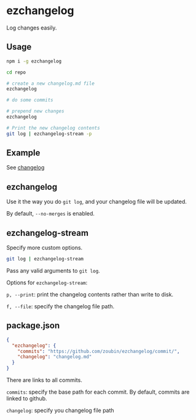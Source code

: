 # ezchangelog
Log changes easily.

## Usage

```bash
npm i -g ezchangelog

cd repo

# create a new changelog.md file
ezchangelog

# do some commits

# prepend new changes
ezchangelog

# Print the new changelog contents
git log | ezchangelog-stream -p

```

## Example

See [changelog](https://github.com/zoubin/ezchangelog/blob/master/changelog.md)

## ezchangelog

Use it the way you do `git log`,
and your changelog file will be updated.

By default, `--no-merges` is enabled.

## ezchangelog-stream
Specify more custom options.

```bash
git log | ezchangelog-stream

```

Pass any valid arguments to `git log`.

Options for `ezchangelog-stream`:

`p, --print`: print the changelog contents rather than write to disk.

`f, --file`: specify the changelog file path.

## package.json

```json
{
  "ezchangelog": {
    "commits": "https://github.com/zoubin/ezchangelog/commit/",
    "changelog": "changelog.md"
  }
}
```

There are links to all commits.

`commits`: specify the base path for each commit.
By default, commits are linked to github.

`changelog`: specify you changelog file path

